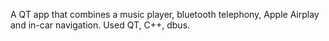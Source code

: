 A QT app that combines a music player, bluetooth telephony, Apple Airplay and in-car navigation. Used QT, C++, dbus.
